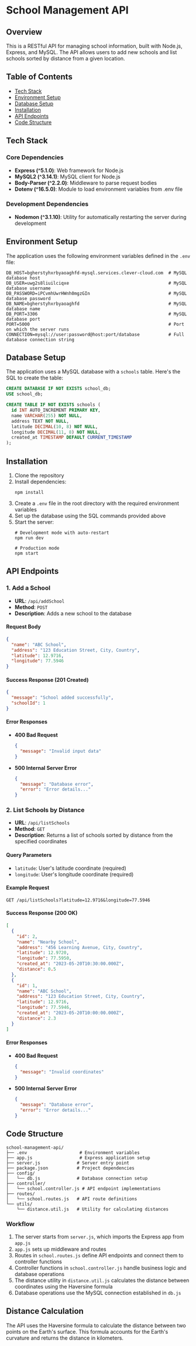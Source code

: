 # School Management API

## Overview
This is a RESTful API for managing school information, built with Node.js, Express, and MySQL. The API allows users to add new schools and list schools sorted by distance from a given location.

## Table of Contents
- [Tech Stack](#tech-stack)
- [Environment Setup](#environment-setup)
- [Database Setup](#database-setup)
- [Installation](#installation)
- [API Endpoints](#api-endpoints)
- [Code Structure](#code-structure)

## Tech Stack

### Core Dependencies
- **Express (^5.1.0)**: Web framework for Node.js
- **MySQL2 (^3.14.1)**: MySQL client for Node.js
- **Body-Parser (^2.2.0)**: Middleware to parse request bodies
- **Dotenv (^16.5.0)**: Module to load environment variables from .env file

### Development Dependencies
- **Nodemon (^3.1.10)**: Utility for automatically restarting the server during development

## Environment Setup
The application uses the following environment variables defined in the `.env` file:

```
DB_HOST=bgherstyhxrbyaoaghfd-mysql.services.clever-cloud.com  # MySQL database host
DB_USER=uwg2s8liuilciqxe                                      # MySQL database username
DB_PASSWORD=iPCvmhUwrHWnh0mgzGIn                              # MySQL database password
DB_NAME=bgherstyhxrbyaoaghfd                                  # MySQL database name
DB_PORT=3306                                                  # MySQL database port
PORT=5000                                                     # Port on which the server runs
CONNECTION=mysql://user:password@host:port/database           # Full database connection string
```

## Database Setup
The application uses a MySQL database with a `schools` table. Here's the SQL to create the table:

```sql
CREATE DATABASE IF NOT EXISTS school_db;
USE school_db;

CREATE TABLE IF NOT EXISTS schools (
  id INT AUTO_INCREMENT PRIMARY KEY,
  name VARCHAR(255) NOT NULL,
  address TEXT NOT NULL,
  latitude DECIMAL(10, 8) NOT NULL,
  longitude DECIMAL(11, 8) NOT NULL,
  created_at TIMESTAMP DEFAULT CURRENT_TIMESTAMP
);
```

## Installation

1. Clone the repository
2. Install dependencies:
   ```
   npm install
   ```
3. Create a `.env` file in the root directory with the required environment variables
4. Set up the database using the SQL commands provided above
5. Start the server:
   ```
   # Development mode with auto-restart
   npm run dev
   
   # Production mode
   npm start
   ```

## API Endpoints

### 1. Add a School
- **URL**: `/api/addSchool`
- **Method**: `POST`
- **Description**: Adds a new school to the database

#### Request Body
```json
{
  "name": "ABC School",
  "address": "123 Education Street, City, Country",
  "latitude": 12.9716,
  "longitude": 77.5946
}
```

#### Success Response (201 Created)
```json
{
  "message": "School added successfully",
  "schoolId": 1
}
```

#### Error Responses
- **400 Bad Request**
  ```json
  {
    "message": "Invalid input data"
  }
  ```
- **500 Internal Server Error**
  ```json
  {
    "message": "Database error",
    "error": "Error details..."
  }
  ```

### 2. List Schools by Distance
- **URL**: `/api/listSchools`
- **Method**: `GET`
- **Description**: Returns a list of schools sorted by distance from the specified coordinates

#### Query Parameters
- `latitude`: User's latitude coordinate (required)
- `longitude`: User's longitude coordinate (required)

#### Example Request
```
GET /api/listSchools?latitude=12.9716&longitude=77.5946
```

#### Success Response (200 OK)
```json
[
  {
    "id": 2,
    "name": "Nearby School",
    "address": "456 Learning Avenue, City, Country",
    "latitude": 12.9720,
    "longitude": 77.5950,
    "created_at": "2023-05-20T10:30:00.000Z",
    "distance": 0.5
  },
  {
    "id": 1,
    "name": "ABC School",
    "address": "123 Education Street, City, Country",
    "latitude": 12.9716,
    "longitude": 77.5946,
    "created_at": "2023-05-20T10:00:00.000Z",
    "distance": 2.3
  }
]
```

#### Error Responses
- **400 Bad Request**
  ```json
  {
    "message": "Invalid coordinates"
  }
  ```
- **500 Internal Server Error**
  ```json
  {
    "message": "Database error",
    "error": "Error details..."
  }
  ```

## Code Structure

```
school-management-api/
├── .env                    # Environment variables
├── app.js                  # Express application setup
├── server.js              # Server entry point
├── package.json           # Project dependencies
├── config/
│   └── db.js              # Database connection setup
├── controller/
│   └── school.controller.js # API endpoint implementations
├── routes/
│   └── school.routes.js   # API route definitions
└── utils/
    └── distance.util.js   # Utility for calculating distances
```

### Workflow
1. The server starts from `server.js`, which imports the Express app from `app.js`
2. `app.js` sets up middleware and routes
3. Routes in `school.routes.js` define API endpoints and connect them to controller functions
4. Controller functions in `school.controller.js` handle business logic and database operations
5. The distance utility in `distance.util.js` calculates the distance between coordinates using the Haversine formula
6. Database operations use the MySQL connection established in `db.js`

## Distance Calculation
The API uses the Haversine formula to calculate the distance between two points on the Earth's surface. This formula accounts for the Earth's curvature and returns the distance in kilometers.
